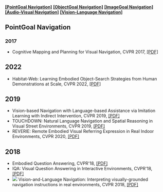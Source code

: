 <strong><a href="#0">[PointGoal Navigation]</a></strong> <strong><a href="#0">[ObjectGoal Navigation]</a></strong> <strong><a href="#0">[ImageGoal Navigation]</a></strong>  
<strong><a href="#0">[Audio-Visual Navigation]</a></strong> <strong><a href="#0">[Vision-Language Navigation]</a></strong> 


<h2 id="0">PointGoal Navigation</h2>

### 2017
- Cognitive Mapping and Planning for Visual Navigation, CVPR 2017, [[PDF]](https://arxiv.org/pdf/1702.03920.pdf)  





## 2022
-  Habitat-Web: Learning Embodied Object-Search Strategies from Human Demonstrations at Scale, CVPR 2022, [[PDF]](https://arxiv.org/pdf/2204.03514.pdf)  

## 2019
- Vision-based Navigation with Language-based Assistance via Imitation Learning with Indirect Intervention, CVPR 2019, [[PDF]](https://arxiv.org/abs/1812.04155)
- TOUCHDOWN: Natural Language Navigation and Spatial Reasoning in Visual Street Environments, CVPR 2019, [[PDF]](https://arxiv.org/abs/1811.12354)
- REVERIE: Remote Embodied Visual Referring Expression in Real Indoor Environments, CVPR 2020, [[PDF]](https://arxiv.org/abs/1904.10151)


## 2018
- Embodied Question Answering, CVPR'18, [[PDF]](https://arxiv.org/abs/1711.11543)
- IQA: Visual Question Answering in Interactive Environments, CVPR'18, [[PDF]](https://arxiv.org/abs/1712.03316)
- ![](https://img.shields.io/badge/VLN-blue.svg) Vision-and-Language Navigation: Interpreting visually-grounded navigation instructions in real environments, CVPR 2018, [[PDF]](https://arxiv.org/abs/1711.07280)  


